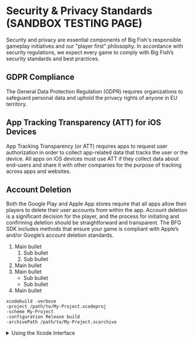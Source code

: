 # Security & Privacy Standards (SANDBOX TESTING PAGE)

Security and privacy are essential components of Big Fish's responsible gameplay initiatives and our "player first" philosophy. In accordance with security regulations, we expect every game to comply with Big Fish’s security standards and best practices.

## GDPR Compliance 

The General Data Protection Regulation (GDPR) requires organizations to safeguard personal data and uphold the privacy rights of anyone in EU territory. 

## App Tracking Transparency (ATT) for iOS Devices 

App Tracking Transparency (or ATT) requires apps to request user authorization in order to collect app-related data that tracks the user or the device. All apps on iOS devices must use ATT if they collect data about end-users and share it with other companies for the purpose of tracking across apps and websites.

## Account Deletion 
Both the Google Play and Apple App stores require that all apps allow their players to delete their user accounts from within the app. Account deletion is a significant decision for the player, and the process for initiating and confirming deletion should be straightforward and transparent. The BFG SDK includes methods that ensure your game is compliant with Apple’s and/or Google’s account deletion standards.

1. Main bullet
   1. Sub bullet
   2. Sub bullet
2. Main bullet
3. Main bullet
   * Sub bullet
   * Sub bullet
4. Main bullet



```
xcodebuild -verbose
-project /path/to/My-Project.xcodeproj
-scheme My-Project
-configuration Release build
-archivePath /path/to/My-Project.xcarchive
```

<details>
    <summary>Using the Xcode Interface</summary>
1. Strip the simulator architectures before creating an archive. See gs_strip_architectures in the Prepare for Integration section for details.
2. Create the .xcarchive file. You can do this by executing the following in a terminal:

```
xcodebuild -verbose
-project /path/to/My-Project.xcodeproj
-scheme My-Project
-configuration Release build
-archivePath /path/to/My-Project.xcarchive
```

3. Add the following entry in your ExportOptions.plist

```xml
<dict>
    <key>method</key>
    <string>app-store</string>
</dict>
```

This will ensure Apple will not reject your app with the following message:

```bash
ITMS-90426: Invalid Swift Support - The SwiftSupport folder is missing. Rebuild your app using the current public (GM) version of Xcode and resubmit it.
```

4. Export a .ipa from the archive generated in step 2, using the export options defined in step 3:

```bash
xcodebuild -verbose
-exportArchive
-archivePath /path/to/My-Project.xcarchive
-exportPath /path/to/ipa/
-exportOptionsPlist /path/to/ExportOptions.plist
```

</details>
